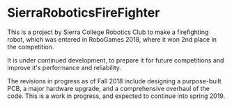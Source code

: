 # SierraRoboticsFireFighter

This is a project by Sierra College Robotics Club to make a firefighting robot, which was entered in RoboGames 2018, where it won 2nd place in the competition. 

It is under continued development, to prepare it for future competitions and improve it's performance and reliability. 

The revisions in progress as of Fall 2018 include designing a purpose-built PCB, a major hardware upgrade, and a comprehensive overhaul of the code. This is a work in progress, and expected to continue into spring 2019.
